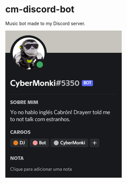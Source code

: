 # cm-discord-bot
Music bot made to my Discord server.

![Cyber-Monki](./src/assets/Cyber-Monki.png)
